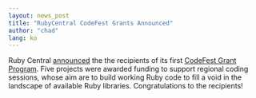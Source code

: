 ```yaml
---
layout: news_post
title: "RubyCentral CodeFest Grants Announced"
author: "chad"
lang: ko
---
```


Ruby Central [announced][1] the the recipients of its first [CodeFest
Grant Program][2]. Five projects were awarded funding to support
regional coding sessions, whose aim are to build working Ruby code to
fill a void in the landscape of available Ruby libraries.
Congratulations to the recipients!



[1]: http://blade.nagaokaut.ac.jp/cgi-bin/scat.rb/ruby/ruby-talk/133197
[2]: http://www.rubycentral.org/grant/announce.html
